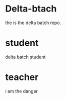 # Delta-btach
the is the delta batch repo.

# student
delta batch student

# teacher 
i am the danger